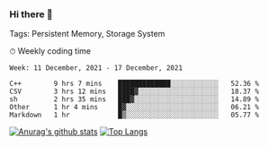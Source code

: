 ### Hi there 👋

Tags: Persistent Memory, Storage System

<!--

[![Anurag's github stats](https://github-readme-stats.vercel.app/api?username=wwyf)](https://github.com/anuraghazra/github-readme-stats)

[![Anurag's github stats](https://github-readme-stats.vercel.app/api?username=wwyf&count_private=true)](https://github.com/anuraghazra/github-readme-stats)


[![Top Langs](https://github-readme-stats.vercel.app/api/top-langs/?username=wwyf&count_private=true&&hide=jupyter%20notebook,html)](https://github.com/anuraghazra/github-readme-stats)



-->


⏱ Weekly coding time

<!--START_SECTION:waka-->
```text
Week: 11 December, 2021 - 17 December, 2021

C++        9 hrs 7 mins    █████████████░░░░░░░░░░░░   52.36 % 
CSV        3 hrs 12 mins   ████▓░░░░░░░░░░░░░░░░░░░░   18.37 % 
sh         2 hrs 35 mins   ███▓░░░░░░░░░░░░░░░░░░░░░   14.89 % 
Other      1 hr 4 mins     █▓░░░░░░░░░░░░░░░░░░░░░░░   06.21 % 
Markdown   1 hr            █▒░░░░░░░░░░░░░░░░░░░░░░░   05.77 % 
```
<!--END_SECTION:waka-->



[![Anurag's github stats](https://github-readme-stats.vercel.app/api?username=wwyf&count_private=true&show_icons=true&hide_border=true)](https://github.com/anuraghazra/github-readme-stats) [![Top Langs](https://github-readme-stats.vercel.app/api/top-langs/?username=wwyf&count_private=true&hide=jupyter%20notebook,html,OpenEdge%20ABL&langs_count=10&layout=compact&hide_border=true)](https://github.com/anuraghazra/github-readme-stats)

<!--

[![willianrod's wakatime stats](https://github-readme-stats.vercel.app/api/wakatime?username=wwyf)](https://github.com/anuraghazra/github-readme-stats)


-->
